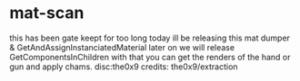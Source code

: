 # mat-scan
this has been gate keept for too long today ill be releasing this mat dumper & GetAndAssignInstanciatedMaterial later on we will release GetComponentsInChildren with that you can get the renders of the hand or gun and apply chams.
disc:the0x9
credits: the0x9/extraction
